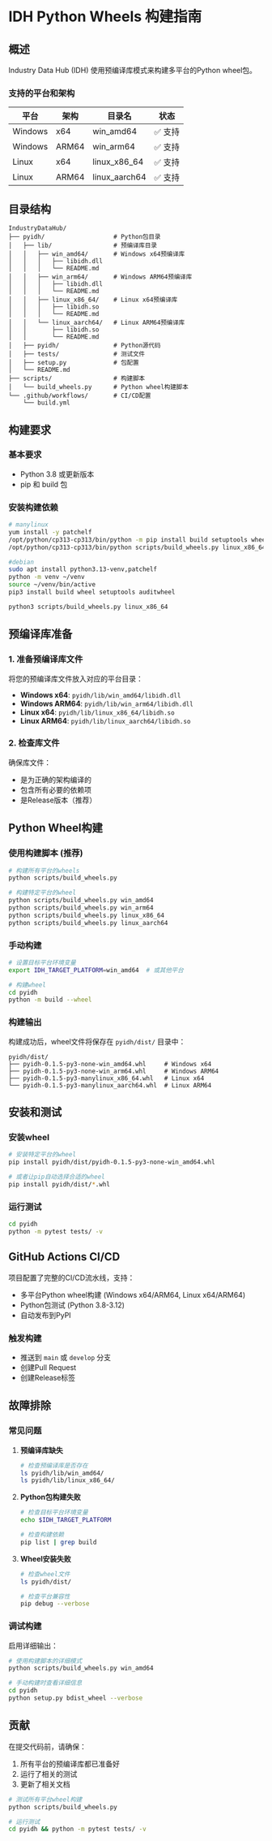 # IDH Python Wheels 构建指南

## 概述

Industry Data Hub (IDH) 使用预编译库模式来构建多平台的Python wheel包。

### 支持的平台和架构

| 平台 | 架构 | 目录名 | 状态 |
|------|------|--------|------|
| Windows | x64 | win_amd64 | ✅ 支持 |
| Windows | ARM64 | win_arm64 | ✅ 支持 |
| Linux | x64 | linux_x86_64 | ✅ 支持 |
| Linux | ARM64 | linux_aarch64 | ✅ 支持 |

## 目录结构

```
IndustryDataHub/
├── pyidh/                   # Python包目录
│   ├── lib/                 # 预编译库目录
│   │   ├── win_amd64/       # Windows x64预编译库
│   │   │   ├── libidh.dll
│   │   │   └── README.md
│   │   ├── win_arm64/       # Windows ARM64预编译库
│   │   │   ├── libidh.dll
│   │   │   └── README.md
│   │   ├── linux_x86_64/    # Linux x64预编译库
│   │   │   ├── libidh.so
│   │   │   └── README.md
│   │   └── linux_aarch64/   # Linux ARM64预编译库
│   │       ├── libidh.so
│   │       └── README.md
│   ├── pyidh/               # Python源代码
│   ├── tests/               # 测试文件
│   ├── setup.py             # 包配置
│   └── README.md
├── scripts/                 # 构建脚本
│   └── build_wheels.py      # Python wheel构建脚本
└── .github/workflows/       # CI/CD配置
    └── build.yml
```

## 构建要求

### 基本要求

- Python 3.8 或更新版本
- pip 和 build 包

### 安装构建依赖

```bash
# manylinux
yum install -y patchelf
/opt/python/cp313-cp313/bin/python -m pip install build setuptools wheel
/opt/python/cp313-cp313/bin/python scripts/build_wheels.py linux_x86_64

#debian 
sudo apt install python3.13-venv,patchelf
python -m venv ~/venv
source ~/venv/bin/active
pip3 install build wheel setuptools auditwheel

python3 scripts/build_wheels.py linux_x86_64
```

## 预编译库准备

### 1. 准备预编译库文件

将您的预编译库文件放入对应的平台目录：

- **Windows x64**: `pyidh/lib/win_amd64/libidh.dll`
- **Windows ARM64**: `pyidh/lib/win_arm64/libidh.dll`  
- **Linux x64**: `pyidh/lib/linux_x86_64/libidh.so`
- **Linux ARM64**: `pyidh/lib/linux_aarch64/libidh.so`

### 2. 检查库文件

确保库文件：
- 是为正确的架构编译的
- 包含所有必要的依赖项
- 是Release版本（推荐）

## Python Wheel构建

### 使用构建脚本 (推荐)

```bash
# 构建所有平台的wheels
python scripts/build_wheels.py

# 构建特定平台的wheel
python scripts/build_wheels.py win_amd64
python scripts/build_wheels.py win_arm64
python scripts/build_wheels.py linux_x86_64
python scripts/build_wheels.py linux_aarch64
```

### 手动构建

```bash
# 设置目标平台环境变量
export IDH_TARGET_PLATFORM=win_amd64  # 或其他平台

# 构建wheel
cd pyidh
python -m build --wheel
```

### 构建输出

构建成功后，wheel文件将保存在 `pyidh/dist/` 目录中：

```
pyidh/dist/
├── pyidh-0.1.5-py3-none-win_amd64.whl     # Windows x64
├── pyidh-0.1.5-py3-none-win_arm64.whl     # Windows ARM64
├── pyidh-0.1.5-py3-manylinux_x86_64.whl   # Linux x64
└── pyidh-0.1.5-py3-manylinux_aarch64.whl  # Linux ARM64
```

## 安装和测试

### 安装wheel

```bash
# 安装特定平台的wheel
pip install pyidh/dist/pyidh-0.1.5-py3-none-win_amd64.whl

# 或者让pip自动选择合适的wheel
pip install pyidh/dist/*.whl
```

### 运行测试

```bash
cd pyidh
python -m pytest tests/ -v
```

## GitHub Actions CI/CD

项目配置了完整的CI/CD流水线，支持：

- 多平台Python wheel构建 (Windows x64/ARM64, Linux x64/ARM64)
- Python包测试 (Python 3.8-3.12)
- 自动发布到PyPI

### 触发构建

- 推送到 `main` 或 `develop` 分支
- 创建Pull Request
- 创建Release标签

## 故障排除

### 常见问题

1. **预编译库缺失**
   ```bash
   # 检查预编译库是否存在
   ls pyidh/lib/win_amd64/
   ls pyidh/lib/linux_x86_64/
   ```

2. **Python包构建失败**
   ```bash
   # 检查目标平台环境变量
   echo $IDH_TARGET_PLATFORM
   
   # 检查构建依赖
   pip list | grep build
   ```

3. **Wheel安装失败**
   ```bash
   # 检查wheel文件
   ls pyidh/dist/
   
   # 检查平台兼容性
   pip debug --verbose
   ```

### 调试构建

启用详细输出：

```bash
# 使用构建脚本的详细模式
python scripts/build_wheels.py win_amd64

# 手动构建时查看详细信息
cd pyidh
python setup.py bdist_wheel --verbose
```

## 贡献

在提交代码前，请确保：

1. 所有平台的预编译库都已准备好
2. 运行了相关的测试
3. 更新了相关文档

```bash
# 测试所有平台wheel构建
python scripts/build_wheels.py

# 运行测试
cd pyidh && python -m pytest tests/ -v
